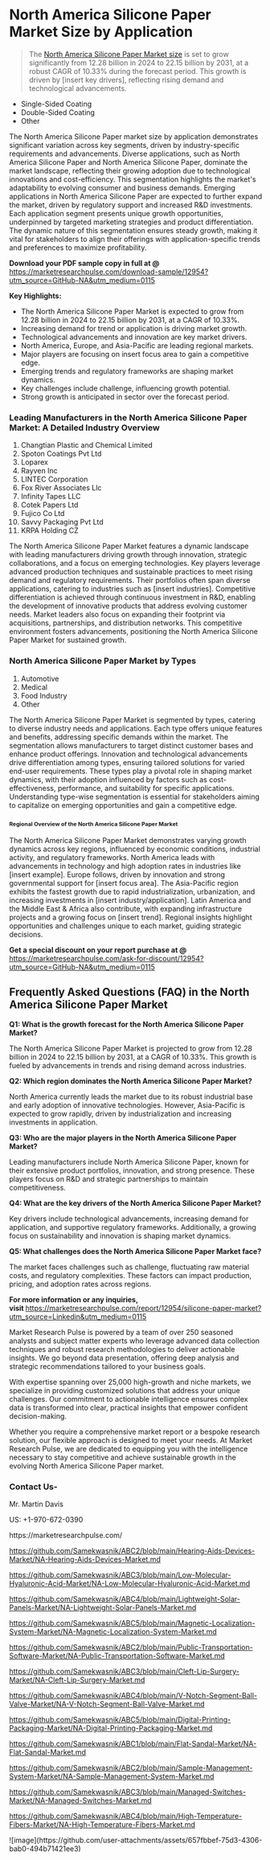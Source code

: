 <h1>North America Silicone Paper Market&nbsp;Size by Application</h1><blockquote><p>The <a href="https://marketresearchpulse.com/download-sample/12954?utm_source=GitHub-NA&amp;utm_medium=0115">North America Silicone Paper Market size</a> is set to grow significantly from 12.28 billion in 2024 to 22.15 billion by 2031, at a robust CAGR of 10.33% during the forecast period. This growth is driven by [insert key drivers], reflecting rising demand and technological advancements.</p></blockquote><ul><li>Single-Sided Coating<li> Double-Sided Coating<li> Other</li></ul><p>The North America Silicone Paper market size by application demonstrates significant variation across key segments, driven by industry-specific requirements and advancements. Diverse applications, such as North America Silicone Paper and North America Silicone Paper, dominate the market landscape, reflecting their growing adoption due to technological innovations and cost-efficiency. This segmentation highlights the market's adaptability to evolving consumer and business demands. Emerging applications in North America Silicone Paper are expected to further expand the market, driven by regulatory support and increased R&D investments. Each application segment presents unique growth opportunities, underpinned by targeted marketing strategies and product differentiation. The dynamic nature of this segmentation ensures steady growth, making it vital for stakeholders to align their offerings with application-specific trends and preferences to maximize profitability.</p><p><strong>Download your PDF sample copy in full at @ </strong><a href="https://marketresearchpulse.com/download-sample/12954?utm_source=GitHub-NA&amp;utm_medium=0115">https://marketresearchpulse.com/download-sample/12954?utm_source=GitHub-NA&amp;utm_medium=0115</a></p><p><strong>Key Highlights: </strong></p><ul><li>The North America Silicone Paper Market is expected to grow from 12.28 billion in 2024 to 22.15 billion by 2031, at a CAGR of 10.33%.</li><li>Increasing demand for trend or application is driving market growth.</li><li>Technological advancements and innovation are key market drivers.</li><li>North America, Europe, and Asia-Pacific are leading regional markets.</li><li>Major players are focusing on insert focus area to gain a competitive edge.</li><li>Emerging trends and regulatory frameworks are shaping market dynamics.</li><li>Key challenges include challenge, influencing growth potential.</li><li>Strong growth is anticipated in sector over the forecast period.</li></ul><h3>Leading Manufacturers in the North America Silicone Paper Market: A Detailed Industry Overview</h3><ol><li>Changtian Plastic and Chemical Limited</li><li>Spoton Coatings Pvt Ltd</li><li>Loparex</li><li>Rayven Inc</li><li>LINTEC Corporation</li><li>Fox River Associates Llc</li><li>Infinity Tapes LLC</li><li>Cotek Papers Ltd</li><li>Fujico Co Ltd</li><li>Savvy Packaging Pvt Ltd</li><li>KRPA Holding CZ</li></ol><div class="flex max-w-full flex-col flex-grow"><div class="min-h-8 text-message flex w-full flex-col items-end gap-2 whitespace-normal break-words [.text-message+&amp;]:mt-5" dir="auto" data-message-author-role="assistant" data-message-id="fd8432e4-4910-450d-b182-61b7bfb0a01f" data-message-model-slug="gpt-4o"><div class="flex w-full flex-col gap-1 empty:hidden first:pt-[3px]"><div class="markdown prose w-full break-words dark:prose-invert light"><p>The North America Silicone Paper Market features a dynamic landscape with leading manufacturers driving growth through innovation, strategic collaborations, and a focus on emerging technologies. Key players leverage advanced production techniques and sustainable practices to meet rising demand and regulatory requirements. Their portfolios often span diverse applications, catering to industries such as [insert industries]. Competitive differentiation is achieved through continuous investment in R&amp;D, enabling the development of innovative products that address evolving customer needs. Market leaders also focus on expanding their footprint via acquisitions, partnerships, and distribution networks. This competitive environment fosters advancements, positioning the North America Silicone Paper Market for sustained growth.</p></div></div></div></div><h3>North America Silicone Paper Market by Types</h3><ol><li>Automotive<li> Medical<li> Food Industry<li> Other</li></ol><div class="flex max-w-full flex-col flex-grow"><div class="min-h-8 text-message flex w-full flex-col items-end gap-2 whitespace-normal break-words [.text-message+&amp;]:mt-5" dir="auto" data-message-author-role="assistant" data-message-id="084470be-0bb7-4664-bddf-5156b4f41249" data-message-model-slug="gpt-4o-mini"><div class="flex w-full flex-col gap-1 empty:hidden first:pt-[3px]"><div class="markdown prose w-full break-words dark:prose-invert light"><p>The North America Silicone Paper Market is segmented by types, catering to diverse industry needs and applications. Each type offers unique features and benefits, addressing specific demands within the market. The segmentation allows manufacturers to target distinct customer bases and enhance product offerings. Innovation and technological advancements drive differentiation among types, ensuring tailored solutions for varied end-user requirements. These types play a pivotal role in shaping market dynamics, with their adoption influenced by factors such as cost-effectiveness, performance, and suitability for specific applications. Understanding type-wise segmentation is essential for stakeholders aiming to capitalize on emerging opportunities and gain a competitive edge.</p></div></div></div></div><h3><span style="font-size: 11px;">Regional Overview of the North America Silicone Paper Market</span></h3><div class="flex max-w-full flex-col flex-grow"><div class="min-h-8 text-message flex w-full flex-col items-end gap-2 whitespace-normal break-words [.text-message+&amp;]:mt-5" dir="auto" data-message-author-role="assistant" data-message-id="e9038762-ce64-4e30-91c9-9bd413514231" data-message-model-slug="gpt-4o-mini"><div class="flex w-full flex-col gap-1 empty:hidden first:pt-[3px]"><div class="markdown prose w-full break-words dark:prose-invert light"><p>The North America Silicone Paper Market demonstrates varying growth dynamics across key regions, influenced by economic conditions, industrial activity, and regulatory frameworks. North America leads with advancements in technology and high adoption rates in industries like [insert example]. Europe follows, driven by innovation and strong governmental support for [insert focus area]. The Asia-Pacific region exhibits the fastest growth due to rapid industrialization, urbanization, and increasing investments in [insert industry/application]. Latin America and the Middle East &amp; Africa also contribute, with expanding infrastructure projects and a growing focus on [insert trend]. Regional insights highlight opportunities and challenges unique to each market, guiding strategic decisions.</p></div></div></div></div><p><strong>Get a special discount on your report purchase at @ </strong><a href="https://marketresearchpulse.com/ask-for-discount/12954?utm_source=GitHub-NA&amp;utm_medium=0115">https://marketresearchpulse.com/ask-for-discount/12954?utm_source=GitHub-NA&amp;utm_medium=0115</a></p><h2>Frequently Asked Questions (FAQ) in the North America Silicone Paper Market</h2><p><strong>Q1: What is the growth forecast for the North America Silicone Paper Market?</strong></p><p>The North America Silicone Paper Market is projected to grow from 12.28 billion in 2024 to 22.15 billion by 2031, at a CAGR of 10.33%. This growth is fueled by advancements in trends and rising demand across industries.</p><p><strong>Q2: Which region dominates the North America Silicone Paper Market?</strong></p><p>North America currently leads the market due to its robust industrial base and early adoption of innovative technologies. However, Asia-Pacific is expected to grow rapidly, driven by industrialization and increasing investments in application.</p><p><strong>Q3: Who are the major players in the North America Silicone Paper Market?</strong></p><p>Leading manufacturers include North America Silicone Paper, known for their extensive product portfolios, innovation, and strong presence. These players focus on R&amp;D and strategic partnerships to maintain competitiveness.</p><p><strong>Q4: What are the key drivers of the North America Silicone Paper Market?</strong></p><p>Key drivers include technological advancements, increasing demand for application, and supportive regulatory frameworks. Additionally, a growing focus on sustainability and innovation is shaping market dynamics.</p><p><strong>Q5: What challenges does the North America Silicone Paper Market face?</strong></p><p>The market faces challenges such as challenge, fluctuating raw material costs, and regulatory complexities. These factors can impact production, pricing, and adoption rates across regions.</p><p><strong>For more information or any inquiries, visit&nbsp;</strong><a href="https://marketresearchpulse.com/report/12954/silicone-paper-market?utm_source=Linkedin&utm_medium=0115">https://marketresearchpulse.com/report/12954/silicone-paper-market?utm_source=Linkedin&utm_medium=0115</a></p><p>Market Research Pulse is powered by a team of over 250 seasoned analysts and subject matter experts who leverage advanced data collection techniques and robust research methodologies to deliver actionable insights. We go beyond data presentation, offering deep analysis and strategic recommendations tailored to your business goals.</p><p>With expertise spanning over 25,000 high-growth and niche markets, we specialize in providing customized solutions that address your unique challenges. Our commitment to actionable intelligence ensures complex data is transformed into clear, practical insights that empower confident decision-making.</p><p>Whether you require a comprehensive market report or a bespoke research solution, our flexible approach is designed to meet your needs. At Market Research Pulse, we are dedicated to equipping you with the intelligence necessary to stay competitive and achieve sustainable growth in the evolving North America Silicone Paper market.</p><h3><strong>Contact Us-</strong></h3><p>Mr. Martin Davis</p><p>US: +1-970-672-0390</p><p>https://marketresearchpulse.com/</p><p><a href="https://github.com/Samekwasnik/ABC2/blob/main/Hearing-Aids-Devices-Market/NA-Hearing-Aids-Devices-Market.md">https://github.com/Samekwasnik/ABC2/blob/main/Hearing-Aids-Devices-Market/NA-Hearing-Aids-Devices-Market.md</a></p><p><a href="https://github.com/Samekwasnik/ABC3/blob/main/Low-Molecular-Hyaluronic-Acid-Market/NA-Low-Molecular-Hyaluronic-Acid-Market.md">https://github.com/Samekwasnik/ABC3/blob/main/Low-Molecular-Hyaluronic-Acid-Market/NA-Low-Molecular-Hyaluronic-Acid-Market.md</a></p><p><a href="https://github.com/Samekwasnik/ABC4/blob/main/Lightweight-Solar-Panels-Market/NA-Lightweight-Solar-Panels-Market.md">https://github.com/Samekwasnik/ABC4/blob/main/Lightweight-Solar-Panels-Market/NA-Lightweight-Solar-Panels-Market.md</a></p><p><a href="https://github.com/Samekwasnik/ABC5/blob/main/Magnetic-Localization-System-Market/NA-Magnetic-Localization-System-Market.md">https://github.com/Samekwasnik/ABC5/blob/main/Magnetic-Localization-System-Market/NA-Magnetic-Localization-System-Market.md</a></p><p><a href="https://github.com/Samekwasnik/ABC2/blob/main/Public-Transportation-Software-Market/NA-Public-Transportation-Software-Market.md">https://github.com/Samekwasnik/ABC2/blob/main/Public-Transportation-Software-Market/NA-Public-Transportation-Software-Market.md</a></p><p><a href="https://github.com/Samekwasnik/ABC3/blob/main/Cleft-Lip-Surgery-Market/NA-Cleft-Lip-Surgery-Market.md">https://github.com/Samekwasnik/ABC3/blob/main/Cleft-Lip-Surgery-Market/NA-Cleft-Lip-Surgery-Market.md</a></p><p><a href="https://github.com/Samekwasnik/ABC4/blob/main/V-Notch-Segment-Ball-Valve-Market/NA-V-Notch-Segment-Ball-Valve-Market.md">https://github.com/Samekwasnik/ABC4/blob/main/V-Notch-Segment-Ball-Valve-Market/NA-V-Notch-Segment-Ball-Valve-Market.md</a></p><p><a href="https://github.com/Samekwasnik/ABC5/blob/main/Digital-Printing-Packaging-Market/NA-Digital-Printing-Packaging-Market.md">https://github.com/Samekwasnik/ABC5/blob/main/Digital-Printing-Packaging-Market/NA-Digital-Printing-Packaging-Market.md</a></p><p><a href="https://github.com/Samekwasnik/ABC1/blob/main/Flat-Sandal-Market/NA-Flat-Sandal-Market.md">https://github.com/Samekwasnik/ABC1/blob/main/Flat-Sandal-Market/NA-Flat-Sandal-Market.md</a></p><p><a href="https://github.com/Samekwasnik/ABC2/blob/main/Sample-Management-System-Market/NA-Sample-Management-System-Market.md">https://github.com/Samekwasnik/ABC2/blob/main/Sample-Management-System-Market/NA-Sample-Management-System-Market.md</a></p><p><a href="https://github.com/Samekwasnik/ABC3/blob/main/Managed-Switches-Market/NA-Managed-Switches-Market.md">https://github.com/Samekwasnik/ABC3/blob/main/Managed-Switches-Market/NA-Managed-Switches-Market.md</a></p><p><a href="https://github.com/Samekwasnik/ABC4/blob/main/High-Temperature-Fibers-Market/NA-High-Temperature-Fibers-Market.md">https://github.com/Samekwasnik/ABC4/blob/main/High-Temperature-Fibers-Market/NA-High-Temperature-Fibers-Market.md</a></p>
![image](https://github.com/user-attachments/assets/657fbbef-75d3-4306-bab0-494b71421ee3)
